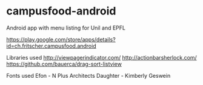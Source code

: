 campusfood-android
==================

Android app with menu listing for Unil and EPFL

https://play.google.com/store/apps/details?id=ch.fritscher.campusfood.android

Libraries used
http://viewpagerindicator.com/
http://actionbarsherlock.com/
https://github.com/bauerca/drag-sort-listview

Fonts used
Efon - N Plus
Architects Daughter - Kimberly Geswein
